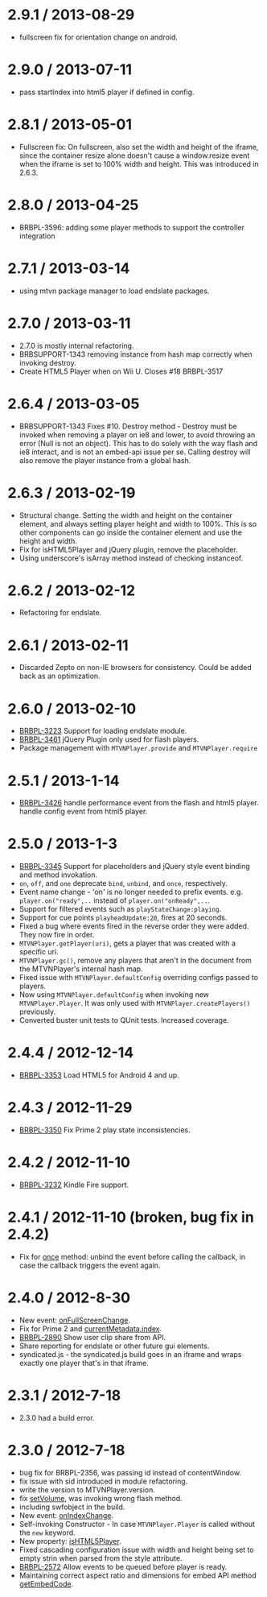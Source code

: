 2.9.1 / 2013-08-29 
==================

  * fullscreen fix for orientation change on android.

2.9.0 / 2013-07-11 
==================

  * pass startIndex into html5 player if defined in config.
 

2.8.1 / 2013-05-01 
==================

  * Fullscreen fix: On fullscreen, also set the width and height of the iframe, since the container resize alone doesn't cause a window.resize event when the iframe is set to 100% width and height. This was introduced in 2.6.3.

2.8.0 / 2013-04-25 
==================

  * BRBPL-3596: adding some player methods to support the controller integration

2.7.1 / 2013-03-14 
==================

  * using mtvn package manager to load endslate packages. 
  

2.7.0 / 2013-03-11 
==================

  * 2.7.0 is mostly internal refactoring. 
  * BRBSUPPORT-1343 removing instance from hash map correctly when invoking destroy.
  * Create HTML5 Player when on Wii U. Closes #18 BRBPL-3517

2.6.4 / 2013-03-05 
==================

  * BRBSUPPORT-1343 Fixes #10. Destroy method - Destroy must be invoked when removing a player on ie8 and lower, to avoid throwing an error (Null is not an object). This has to do solely with the way flash and ie8 interact, and is not an embed-api issue per se. Calling destroy will also remove the player instance from a global hash.


2.6.3 / 2013-02-19 
==================

  * Structural change. Setting the width and height on the container element, and always setting player height and width to 100%. This is so other components can go inside the container element and use the height and width. 
  * Fix for isHTML5Player and jQuery plugin, remove the placeholder. 
  * Using underscore's isArray method instead of checking instanceof.

2.6.2 / 2013-02-12 
==================

  * Refactoring for endslate. 

2.6.1 / 2013-02-11 
==================

  * Discarded Zepto on non-IE browsers for consistency. Could be added back as an optimization.
  

2.6.0 / 2013-02-10 
==================

  * [BRBPL-3223](http://jira.mtvi.com/browse/BRBPL-3223) Support for loading endslate module.
  * [BRBPL-3461](http://jira.mtvi.com/browse/BRBPL-3461) jQuery Plugin only used for flash players. 
  * Package management with `MTVNPlayer.provide` and `MTVNPlayer.require`

 
2.5.1 / 2013-1-14 
==================

  * [BRBPL-3426](http://jira.mtvi.com/browse/BRBPL-3426) handle performance event from the flash and html5 player. handle config event from html5 player. 


2.5.0 / 2013-1-3 
==================

  * [BRBPL-3345](http://jira.mtvi.com/browse/BRBPL-3345) Support for placeholders and jQuery style event binding and method invokation.
  * `on`, `off`, and `one` deprecate `bind`, `unbind`, and `once`, respectively. 
  * Event name change - 'on' is no longer needed to prefix events. e.g. `player.on("ready",..` instead of `player.on("onReady",..`.
  * Support for filtered events such as `playStateChange:playing`. 
  * Support for cue points `playheadUpdate:20`, fires at 20 seconds.
  * Fixed a bug where events fired in the reverse order they were added. They now fire in order.
  * `MTVNPlayer.getPlayer(uri)`, gets a player that was created with a specific uri.
  * `MTVNPlayer.gc()`, remove any players that aren't in the document from the MTVNPlayer's internal hash map.
  * Fixed issue with `MTVNPlayer.defaultConfig` overriding configs passed to players.
  * Now using `MTVNPlayer.defaultConfig` when invoking new `MTVNPlayer.Player`. It was only used with `MTVNPlayer.createPlayers()` previously.
  * Converted buster unit tests to QUnit tests. Increased coverage.


2.4.4 / 2012-12-14 
==================

  * [BRBPL-3353](http://jira.mtvi.com/browse/BRBPL-3353) Load HTML5 for Android 4 and up.


2.4.3 / 2012-11-29 
==================

  * [BRBPL-3350](http://jira.mtvi.com/browse/BRBPL-3350) Fix Prime 2 play state inconsistencies. 


2.4.2 / 2012-11-10 
==================

  * [BRBPL-3232](http://jira.mtvi.com/browse/BRBPL-3232) Kindle Fire support. 
  
  
2.4.1 / 2012-11-10 (broken, bug fix in 2.4.2)
==================

  * Fix for [once](http://mtvn-player.github.com/embed-api/docs/#!/api/MTVNPlayer.Player-method-once) method: unbind the event before calling the callback, in case the callback triggers the event again.
 

2.4.0 / 2012-8-30 
==================
  * New event: [onFullScreenChange](http://mtvn-player.github.com/embed-api/docs/#!/api/MTVNPlayer.Events-event-onFullScreenChange).
  * Fix for Prime 2 and [currentMetadata.index](http://mtvn-player.github.com/embed-api/docs/#!/api/MTVNPlayer.Player-property-currentMetadata).
  * [BRBPL-2890](http://jira.mtvi.com/browse/BRBPL-2890) Show user clip share from API. 
  * Share reporting for endslate or other future gui elements.
  * syndicated.js - the syndicated.js build goes in an iframe and wraps exactly one player that's in that iframe.


2.3.1 / 2012-7-18
==================
  * 2.3.0 had a build error.
 

2.3.0 / 2012-7-18
==================
  * bug fix for BRBPL-2356, was passing id instead of contentWindow.
  * fix issue with sid introduced in module refactoring.
  * write the version to MTVNPlayer.version.
  * fix [setVolume](http://mtvn-player.github.com/embed-api/docs/#!/api/MTVNPlayer.Player-method-setVolume), was invoking wrong flash method.
  * including swfobject in the build.
  * New event: [onIndexChange](http://mtvn-player.github.com/embed-api/docs/#!/api/MTVNPlayer.Events-event-onIndexChange).
  * Self-invoking Constructor - In case `MTVNPlayer.Player` is called without the `new` keyword.
  * New property: [isHTML5Player](http://mtvn-player.github.com/embed-api/docs/#!/api/MTVNPlayer-property-isHTML5Player).
  * Fixed cascading configuration issue with width and height being set to empty strin when parsed from the style attribute.
  * [BRBPL-2572](http://jira.mtvi.com/browse/BRBPL-2572) Allow events to be queued before player is ready.
  * Maintaining correct aspect ratio and dimensions for embed API method [getEmbedCode](http://mtvn-player.github.com/embed-api/docs/#!/api/MTVNPlayer.Player-method-getEmbedCode).
